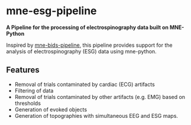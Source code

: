 # mne-esg-pipeline
**A Pipeline for the processing of electrospinography data built on MNE-Python**

Inspired by [mne-bids-pipeline](https://github.com/mne-tools/mne-bids-pipeline), this pipeline provides support for the analysis of electrospinography (ESG) data using mne-python.

## Features ## 
 - Removal of trials contaminated by cardiac (ECG) artifacts
 - Filtering of data
 - Removal of trials contaminated by other artifacts (e.g. EMG) based on thresholds
 - Generation of evoked objects
 - Generation of topographies with simultaneous EEG and ESG maps. 

